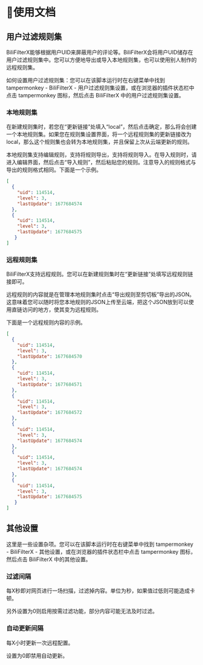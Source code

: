# 📕使用文档

## 用户过滤规则集

BiliFilterX能够根据用户UID来屏蔽用户的评论等。BiliFilterX会将用户UID储存在用户过滤规则集中。您可以方便地导出或导入本地规则集，也可以使用别人制作的远程规则集。

如何设置用户过滤规则集：您可以在该脚本运行时在右键菜单中找到 tampermonkey - BiliFilterX - 用户过滤规则集设置，或在浏览器的插件状态栏中点击 tampermonkey 图标，然后点击 BiliFilterX 中的用户过滤规则集设置。

### 本地规则集

在新建规则集时，若您在“更新链接”处填入“local”，然后点击确定，那么将会创建一个本地规则集。如果您在规则集设置界面，将一个远程规则集的更新链接改为local，那么这个规则集也会转为本地规则集，并且保留上次从云端更新的规则。

本地规则集支持编辑规则，支持将规则导出，支持将规则导入。在导入规则时，请进入编辑界面，然后点击“导入规则”，然后粘贴您的规则。注意导入的规则格式与导出的规则格式相同。下面是一个示例。

```json
[
  {
    "uid": 114514,
    "level": 3,
    "lastUpdate": 1677684574
  },
  {
    "uid": 114514,
    "level": 3,
    "lastUpdate": 1677684575
   }
]
```

### 远程规则集

BiliFilterX支持远程规则。您可以在新建规则集时在“更新链接”处填写远程规则链接即可。

远程规则的内容就是在管理本地规则集时点击“导出规则至剪切板”导出的JSON。这意味着您可以随时将您本地规则的JSON上传至云端，把这个JSON放到可以使用直链访问的地方，使其变为远程规则。

下面是一个远程规则内容的示例。

```json
[
  {
    "uid": 114514,
    "level": 3,
    "lastUpdate": 1677684570
  },
  {
    "uid": 114514,
    "level": 3,
    "lastUpdate": 1677684571
  },
  {
    "uid": 114514,
    "level": 3,
    "lastUpdate": 1677684572
  },
  {
    "uid": 114514,
    "level": 3,
    "lastUpdate": 1677684574
  },
  {
    "uid": 114514,
    "level": 3,
    "lastUpdate": 1677684574
  },
  {
    "uid": 114514,
    "level": 3,
    "lastUpdate": 1677684575
   }
]
```

## 其他设置

这里是一些设置杂项。您可以在该脚本运行时在右键菜单中找到 tampermonkey - BiliFilterX - 其他设置，或在浏览器的插件状态栏中点击 tampermonkey 图标，然后点击 BiliFilterX 中的其他设置。

### 过滤间隔

每X秒即对网页进行一场扫描，过滤掉内容。单位为秒，如果值过低则可能造成卡顿。

另外设置为0则启用按需过滤功能，部分内容可能无法及时过滤。

### 自动更新间隔

每X小时更新一次远程配置。

设置为0即禁用自动更新。
